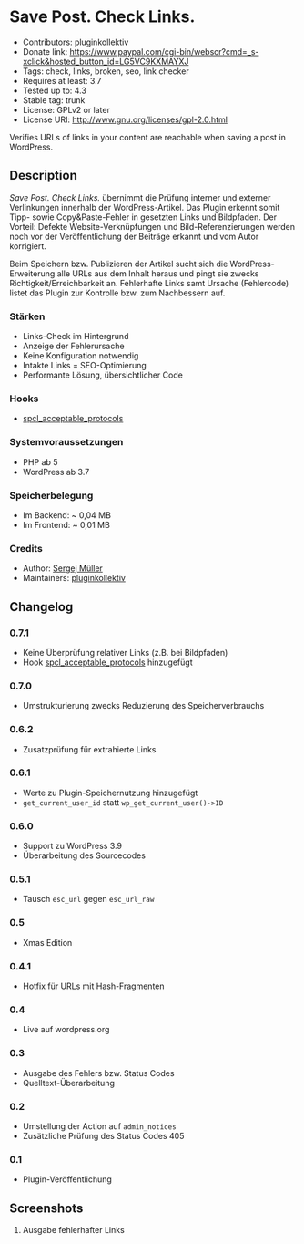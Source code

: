 # Save Post. Check Links. #
* Contributors:      pluginkollektiv
* Donate link:       https://www.paypal.com/cgi-bin/webscr?cmd=_s-xclick&hosted_button_id=LG5VC9KXMAYXJ
* Tags:              check, links, broken, seo, link checker
* Requires at least: 3.7
* Tested up to:      4.3
* Stable tag:        trunk
* License:           GPLv2 or later
* License URI:       http://www.gnu.org/licenses/gpl-2.0.html


Verifies URLs of links in your content are reachable when saving a post in WordPress.


## Description ##

*Save Post. Check Links.* übernimmt die Prüfung interner und externer Verlinkungen innerhalb der WordPress-Artikel. Das Plugin erkennt somit Tipp- sowie Copy&Paste-Fehler in gesetzten Links und Bildpfaden. Der Vorteil: Defekte Website-Verknüpfungen und Bild-Referenzierungen werden noch vor der Veröffentlichung der Beiträge erkannt und vom Autor korrigiert.

Beim Speichern bzw. Publizieren der Artikel sucht sich die WordPress-Erweiterung alle URLs aus dem Inhalt heraus und pingt sie zwecks Richtigkeit/Erreichbarkeit an. Fehlerhafte Links samt Ursache (Fehlercode) listet das Plugin zur Kontrolle bzw. zum Nachbessern auf.


### Stärken ###
* Links-Check im Hintergrund
* Anzeige der Fehlerursache
* Keine Konfiguration notwendig
* Intakte Links = SEO-Optimierung
* Performante Lösung, übersichtlicher Code


### Hooks ###
* [spcl_acceptable_protocols](https://gist.github.com/sergejmueller/b515138b23b39ebfd1e5)


### Systemvoraussetzungen ###
* PHP ab 5
* WordPress ab 3.7


### Speicherbelegung ###
* Im Backend: ~ 0,04 MB
* Im Frontend: ~ 0,01 MB


### Credits ###
* Author: [Sergej Müller](https://sergejmueller.github.io/)
* Maintainers: [pluginkollektiv](http://pluginkollektiv.org)



## Changelog ##

### 0.7.1 ###
* Keine Überprüfung relativer Links (z.B. bei Bildpfaden)
* Hook [spcl_acceptable_protocols](https://gist.github.com/sergejmueller/b515138b23b39ebfd1e5) hinzugefügt

### 0.7.0 ###
* Umstrukturierung zwecks Reduzierung des Speicherverbrauchs

### 0.6.2 ###
* Zusatzprüfung für extrahierte Links

### 0.6.1 ###
* Werte zu Plugin-Speichernutzung hinzugefügt
* `get_current_user_id` statt `wp_get_current_user()->ID`

### 0.6.0 ###
* Support zu WordPress 3.9
* Überarbeitung des Sourcecodes

### 0.5.1 ###
* Tausch `esc_url` gegen `esc_url_raw`

### 0.5 ###
* Xmas Edition

### 0.4.1 ###
* Hotfix für URLs mit Hash-Fragmenten

### 0.4 ###
* Live auf wordpress.org

### 0.3 ###
* Ausgabe des Fehlers bzw. Status Codes
* Quelltext-Überarbeitung

### 0.2 ###
* Umstellung der Action auf `admin_notices`
* Zusätzliche Prüfung des Status Codes 405

### 0.1 ###
* Plugin-Veröffentlichung



## Screenshots ##

1. Ausgabe fehlerhafter Links
